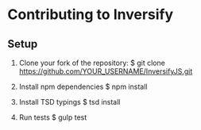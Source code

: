 # Contributing to Inversify

## Setup

1. Clone your fork of the repository:
        $ git clone https://github.com/YOUR_USERNAME/InversifyJS.git

2. Install npm dependencies
        $ npm install

3. Install TSD typings
        $ tsd install

4. Run tests
        $ gulp test

